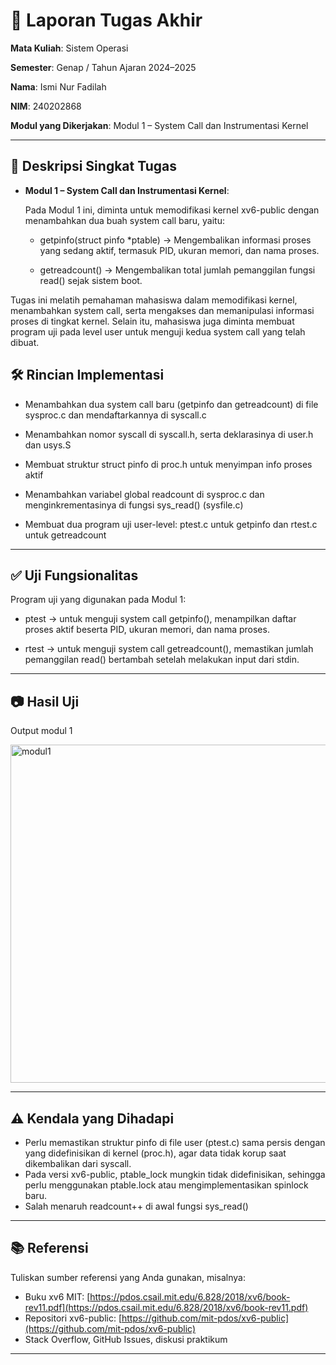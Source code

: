 # 📝 Laporan Tugas Akhir

**Mata Kuliah**: Sistem Operasi

**Semester**: Genap / Tahun Ajaran 2024–2025

**Nama**: Ismi Nur Fadilah

**NIM**: 240202868

**Modul yang Dikerjakan**:
Modul 1 – System Call dan Instrumentasi Kernel

---

## 📌 Deskripsi Singkat Tugas

* **Modul 1 – System Call dan Instrumentasi Kernel**:
  
  Pada Modul 1 ini, diminta untuk memodifikasi kernel xv6-public dengan menambahkan dua buah system call baru, yaitu:

  * getpinfo(struct pinfo *ptable)
    → Mengembalikan informasi proses yang sedang aktif, termasuk PID, ukuran memori, dan nama proses.

  * getreadcount()
    → Mengembalikan total jumlah pemanggilan fungsi read() sejak sistem boot.

Tugas ini melatih pemahaman mahasiswa dalam memodifikasi kernel, menambahkan system call, serta mengakses dan memanipulasi informasi proses di tingkat kernel. Selain itu, mahasiswa juga diminta membuat program uji pada level user untuk menguji kedua system call yang telah dibuat.

## 🛠️ Rincian Implementasi

* Menambahkan dua system call baru (getpinfo dan getreadcount) di file sysproc.c dan mendaftarkannya di syscall.c

* Menambahkan nomor syscall di syscall.h, serta deklarasinya di user.h dan usys.S

* Membuat struktur struct pinfo di proc.h untuk menyimpan info proses aktif

* Menambahkan variabel global readcount di sysproc.c dan menginkrementasinya di fungsi sys_read() (sysfile.c)

* Membuat dua program uji user-level: ptest.c untuk getpinfo dan rtest.c untuk getreadcount

---

## ✅ Uji Fungsionalitas

Program uji yang digunakan pada Modul 1:

* ptest → untuk menguji system call getpinfo(), menampilkan daftar proses aktif beserta PID, ukuran memori, dan nama proses.

* rtest → untuk menguji system call getreadcount(), memastikan jumlah pemanggilan read() bertambah setelah melakukan input dari stdin.

---

## 📷 Hasil Uji

Output modul 1

<img width="831" height="541" alt="modul1" src="https://github.com/user-attachments/assets/a03466ba-aa16-4b2c-9c62-b6e0261f3ee0" />


---

## ⚠️ Kendala yang Dihadapi

* Perlu memastikan struktur pinfo di file user (ptest.c) sama persis dengan yang didefinisikan di kernel (proc.h), agar data tidak korup saat dikembalikan dari      syscall.
* Pada versi xv6-public, ptable_lock mungkin tidak didefinisikan, sehingga perlu menggunakan ptable.lock atau mengimplementasikan spinlock baru.
* Salah menaruh  readcount++ di awal fungsi sys_read()
---

## 📚 Referensi

Tuliskan sumber referensi yang Anda gunakan, misalnya:

* Buku xv6 MIT: [https://pdos.csail.mit.edu/6.828/2018/xv6/book-rev11.pdf](https://pdos.csail.mit.edu/6.828/2018/xv6/book-rev11.pdf)
* Repositori xv6-public: [https://github.com/mit-pdos/xv6-public](https://github.com/mit-pdos/xv6-public)
* Stack Overflow, GitHub Issues, diskusi praktikum

---

